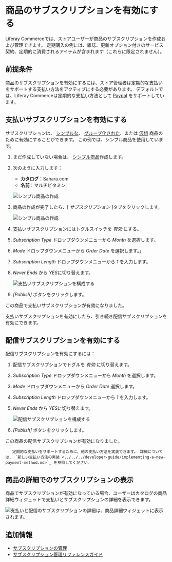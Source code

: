 # 商品のサブスクリプションを有効にする

Liferay Commerceでは、ストアユーザーが商品のサブスクリプションを作成および管理できます。 定期購入の例には、雑誌、更新オプション付きのサービス契約、定期的に消費されるアイテムが含まれます（これらに限定されません）。

## 前提条件

商品のサブスクリプションを有効にするには、ストア管理者は定期的な支払いをサポートする支払い方法をアクティブにする必要があります。 デフォルトでは、Liferay Commerceは定期的な支払い方法として [Paypal](../../../store-administration/configuring-payment-methods/paypal.md) をサポートしています。

## 支払いサブスクリプションを有効にする

サブスクリプションは、 [シンプルな](../product-types/creating-a-simple-product.md)、 [グループ化された](../product-types/creating-a-grouped-product.md)、または [仮想](../product-types/creating-a-virtual-product.md) 商品のために有効にすることができます。 この例では、シンプル商品を使用しています。

1.  まだ作成していない場合は、 [シンプル商品](../product-types/creating-a-simple-product.md)作成します。

2.  次のように入力します：

      - **カタログ**：Sahara.com
      - **名前**：マルチビタミン

    ![シンプル商品の作成](./enabling-subscriptions-for-a-product/images/01.png)

3.  商品の作成が完了したら、[ *サブスクリプション* ]タブをクリックします。

    ![シンプル商品の作成](./enabling-subscriptions-for-a-product/images/02.png)

4.  支払いサブスクリプションにはトグルスイッチを *有効* にする。

5.  *Subscription Type* ドロップダウンメニューから *Month* を選択します。

6.  *Mode* ドロップダウンメニューから *Order Date* を選択します。」

7.  *Subscription Length* ドロップダウンメニューから *1* を入力します。

8.  *Never Ends* から *YES*に切り替えます。

    ![支払いサブスクリプションを構成する](./enabling-subscriptions-for-a-product/images/03.png)

9.  *[Publish]* ボタンをクリックします。

この商品で支払いサブスクリプションが有効になりました。

支払いサブスクリプションを有効にしたら、引き続き配信サブスクリプションを有効にできます。

## 配信サブスクリプションを有効にする

配信サブスクリプションを有効にするには：

1.  配信サブスクリプションでトグルを *有効* に切り替えます。

2.  *Subscription Type* ドロップダウンメニューから *Month* を選択します。

3.  *Mode* ドロップダウンメニューから *Order Date* 選択します。

4.  *Subscription Length* ドロップダウンメニューから *1* を入力します。

5.  *Never Ends* から *YES*に切り替えます。

    ![配信サブスクリプションを構成する](./enabling-subscriptions-for-a-product/images/04.png)

6.  *[Publish]* ボタンをクリックします。

この商品の配信サブスクリプションが有効になりました。

``` tip::
   定期的な支払いをサポートするために、他の支払い方法を実装できます。 詳細については、 `新しい支払い方法の実装 <../../../developer-guide/implementing-a-new-payment-method.md>`_ を参照してください。
```

## 商品の詳細でのサブスクリプションの表示

商品でサブスクリプションが有効になっている場合、ユーザーはカタログの商品詳細ウィジェットで支払いとサブスクリプションの詳細を表示できます。

![支払いと配信のサブスクリプションの詳細は、商品詳細ウィジェットに表示されます。](./enabling-subscriptions-for-a-product/images/05.png)

## 追加情報

  - [サブスクリプションの管理](../../../orders-and-fulfillment/subscriptions/managing-subscriptions.md)
  - [サブスクリプション管理リファレンスガイド](../../../orders-and-fulfillment/subscriptions/subscription-administration-reference-guide.md)
